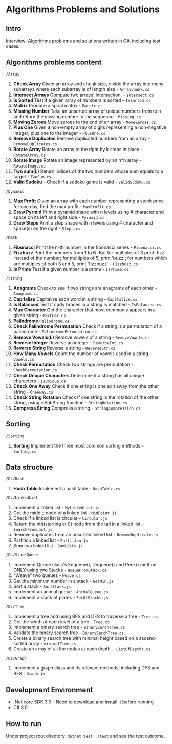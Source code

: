# Algorithms Problems and Solutions

## Intro

Interview: Algorithms problems and solutions written in C#, including test cases.

## Algorithms problems content

`/Array`

1. **Chunk Array** Given an array and chunk size, divide the array into many subarrays where each subarray is of length size - `ArrayChunk.cs`
2. **Intersect Arrays** Gompute two arrays' intersection. - `Intersect.cs`
3. **Is Sorted** Test if a given array of numbers is sorted - `IsSorted.cs`
4. **Matrix** Produce a spiral matrix - `Matrix.cs`
5. **Missing Number** Take an unsorted array of unique numbers from to n and return the missing number in the sequence - `Missing.cs`
6. **Moving Zeroes** Move zeroes to the end of an array - `MoveZeroes.cs`
7. **Plus One** Given a non-empty array of digits representing a non-negative integer, plus one to the integer - `PlusOne.cs`
8. **Remove Duplicates** Remove duplicated numbers from an array - `RemoveDuplicates.cs`
9. **Rotate Array** Rotate an array to the right by k steps in place - `RotateArray.cs`
10. **Rotate Image** Rotate an image represented by an n\*n array - `RotateImage.cs`
11. **Two sum(L)** Return indices of the two numbers whose sum equals to a target - `TwoSum.cs`
12. **Valid Sudoku** - Check if a sudoku game is valid - `ValidSudoku.cs`

`/Dynamic`

1. **Max Profit** Given an array with each number representing a stock price for one day, find the max profit - `MaxProfit.cs`
2. **Draw Pyrmid** Print a pyramid shape with n levels using # character and space on its left and right side - `Pyramid.cs`
3. **Draw Steps** Print a step shape with n levels using # character and space(s) on the right - `Steps.cs`

`/Math`

1. **Fibonacci** Print the n-th number in the fibonacci series - `Fibonacci.cs`
2. **Fizzbuzz** Print the numbers from 1 to N. But for multiples of 3 print 'fizz' instead of the number; for multiples of 5, print 'buzz'; for numbers which are multiples of both 3 and 5, print 'fizzbuzz' - `Fizzbuzz.cs`
3. **Is Prime** Test if a given number is a prime - `IsPrime.cs`

`/String`

1. **Anagrams** Check to see if two strings are anagrams of each other - `Anagrams.cs`
2. **Capitalize** Capitalize each word in a string - `Capitalize.cs`
3. **Is Balanced** Test if curly braces in a string is matched - `IsBalanced.cs`
4. **Max Character** Get the character that most commonly appears in a given string - `MaxChar.cs`
5. **Palindrome** `Palindrome.cs`
6. **Check Palindrome Permutation** Check if a string is a permutation of a palindrome - `PalindromePermutation.cs`
7. **Remove Vowels(L)** Remove vowels of a string - `RemoveVowels.cs`
8. **Reverse Integer** Reverse an integer - `ReverseInt.cs`
9. **Reverse String** Reverse a string - `ReverseStr.cs`
10. **How Many Vowels** Count the number of vowels used in a string - `Vowels.cs`
11. **Check Permutation** Check two strings are permutation - `CheckPermutation.cs`
12. **Check Unique Characters** Determine if a string has all unique characters - `IsUnique.cs`
13. **Check One Away** Check if one string is one edit away from the other string - `OneAway.cs`
14. **Check String Rotation** Check if one string is the rotation of the other string, using isSubString function - `StringRotation.cs`
15. **Compress String** Compress a string - `StringCompression.cs`

## Sorting

`/Sorting`

1. **Sorting** Implement the three most common sorting methods - `Sorting.cs`

## Data structure

`/Ds/Hash`

1. **Hash Table** Implement a hash table - `HashTable.cs`

`/Ds/LinkedList`

1. Implement a linked list - `MyLinkedList.js`
2. Get the middle node of a linked list - `MidPoint.js`
3. Check if a linked list is circular - `Circular.js`
4. Return the nth(starting at 0) node from the tail in a linked list - `SearchFromLast.js`
5. Remove duplicates from an unsorted linked list - `RemoveDuplicate.js`
6. Partition a linked list - `Partition.js`
7. Sum two linked list - `SumLists.js`

`/Ds/StackQueue`

1. Implement Queue class's Enqueue(), Dequeue() and Peek() method ONLY using two Stacks - `QueueFromStack.cs`
2. "Weave" two queues - `Weave.cs`
3. Get the minimum number in a stack - `GetMin.js`
4. Sort a stack - `SortStack.js`
5. Implement an animal queue - `AnimalQueue.js`
6. Implement a stack of plates - `SetOfStacks.js`

`/Ds/Tree`

1. Implement a tree and using BFS and DFS to traverse a tree - `Tree.cs`
2. Get the width of each level of a tree - `Tree.cs`
3. Implement a binary search tree - `BinarySarchTree.cs`
4. Validate the binary search tree - `BinarySarchTree.cs`
5. Create a binary search tree with minimal height based on a ascend-sorted array - `minimalTree.cs`
6. Create an array of all the nodes at each depth. - `ListOfDepths.cs`

`/Ds/Graph`

1. Implement a graph class and its relevant methods, including DFS and BFS - `Graph.js`

## Development Environment

- .Net core SDK 3.0 - Need to [download](https://dotnet.microsoft.com/download) and install it before running
- C# 8.0

## How to run

Under project root directory: `dotnet test ./test` and see the test outcome.
